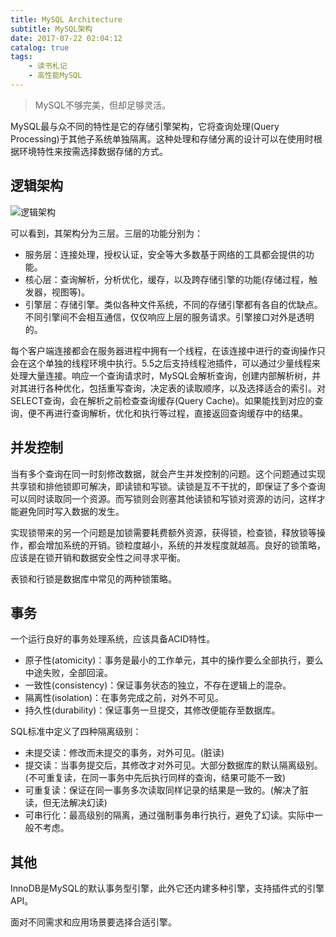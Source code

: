 ```yaml
---
title: MySQL Architecture
subtitle: MySQL架构
date: 2017-07-22 02:04:12
catalog: true
tags:
    - 读书札记
    - 高性能MySQL
---
```


> MySQL不够完美，但却足够灵活。

MySQL最与众不同的特性是它的存储引擎架构，它将查询处理(Query Processing)于其他子系统单独隔离。这种处理和存储分离的设计可以在使用时根据环境特性来按需选择数据存储的方式。

## 逻辑架构
![逻辑架构](mysql-architecture.jpg)

可以看到，其架构分为三层。三层的功能分别为：

- 服务层：连接处理，授权认证，安全等大多数基于网络的工具都会提供的功能。
- 核心层：查询解析，分析优化，缓存，以及跨存储引擎的功能(存储过程，触发器，视图等)。
- 引擎层：存储引擎。类似各种文件系统，不同的存储引擎都有各自的优缺点。不同引擎间不会相互通信，仅仅响应上层的服务请求。引擎接口对外是透明的。

每个客户端连接都会在服务器进程中拥有一个线程，在该连接中进行的查询操作只会在这个单独的线程环境中执行。5.5之后支持线程池插件，可以通过少量线程来处理大量连接。响应一个查询请求时，MySQL会解析查询，创建内部解析树，并对其进行各种优化，包括重写查询，决定表的读取顺序，以及选择适合的索引。对SELECT查询，会在解析之前检查查询缓存(Query Cache)。如果能找到对应的查询，便不再进行查询解析，优化和执行等过程，直接返回查询缓存中的结果。

## 并发控制
当有多个查询在同一时刻修改数据，就会产生并发控制的问题。这个问题通过实现共享锁和排他锁即可解决，即读锁和写锁。读锁是互不干扰的，即保证了多个查询可以同时读取同一个资源。而写锁则会则塞其他读锁和写锁对资源的访问，这样才能避免同时写入数据的发生。

实现锁带来的另一个问题是加锁需要耗费额外资源，获得锁，检查锁，释放锁等操作，都会增加系统的开销。锁粒度越小，系统的并发程度就越高。良好的锁策略，应该是在锁开销和数据安全性之间寻求平衡。

表锁和行锁是数据库中常见的两种锁策略。

## 事务
一个运行良好的事务处理系统，应该具备ACID特性。

- 原子性(atomicity)：事务是最小的工作单元，其中的操作要么全部执行，要么中途失败，全部回滚。
- 一致性(consistency)：保证事务状态的独立，不存在逻辑上的混杂。
- 隔离性(isolation)：在事务完成之前，对外不可见。
- 持久性(durability)：保证事务一旦提交，其修改便能存至数据库。

SQL标准中定义了四种隔离级别：
- 未提交读：修改而未提交的事务，对外可见。(脏读)
- 提交读：当事务提交后，其修改才对外可见。大部分数据库的默认隔离级别。(不可重复读，在同一事务中先后执行同样的查询，结果可能不一致)
- 可重复读：保证在同一事务多次读取同样记录的结果是一致的。(解决了脏读，但无法解决幻读)
- 可串行化：最高级别的隔离，通过强制事务串行执行，避免了幻读。实际中一般不考虑。

## 其他
InnoDB是MySQL的默认事务型引擎，此外它还内建多种引擎，支持插件式的引擎API。

面对不同需求和应用场景要选择合适引擎。

